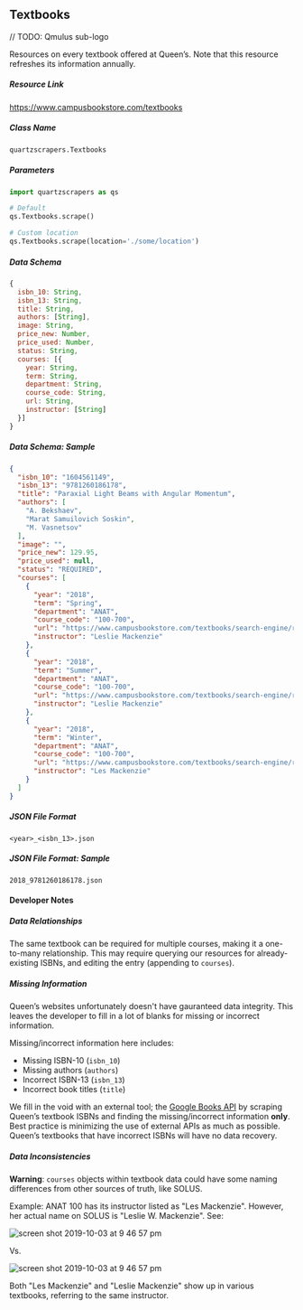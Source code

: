 ## Textbooks

// TODO: Qmulus sub-logo

Resources on every textbook offered at Queen’s. Note that this resource refreshes its information annually.

##### Resource Link
https://www.campusbookstore.com/textbooks

##### Class Name
```python
quartzscrapers.Textbooks
```

##### Parameters

```python
import quartzscrapers as qs

# Default
qs.Textbooks.scrape()

# Custom location
qs.Textbooks.scrape(location='./some/location')
```

##### Data Schema
```javascript
{
  isbn_10: String,
  isbn_13: String,
  title: String,
  authors: [String],
  image: String,
  price_new: Number,
  price_used: Number,
  status: String,
  courses: [{
    year: String,
    term: String,
    department: String,
    course_code: String,
    url: String,
    instructor: [String]
  }]
}
```

##### Data Schema: Sample
```json
{
  "isbn_10": "1604561149",
  "isbn_13": "9781260186178",
  "title": "Paraxial Light Beams with Angular Momentum",
  "authors": [
    "A. Bekshaev",
    "Marat Samuilovich Soskin",
    "M. Vasnetsov"
  ],
  "image": "",
  "price_new": 129.95,
  "price_used": null,
  "status": "REQUIRED",
  "courses": [
    {
      "year": "2018",
      "term": "Spring",
      "department": "ANAT",
      "course_code": "100-700",
      "url": "https://www.campusbookstore.com/textbooks/search-engine/results?Course=ANAT19417",
      "instructor": "Leslie Mackenzie"
    },
    {
      "year": "2018",
      "term": "Summer",
      "department": "ANAT",
      "course_code": "100-700",
      "url": "https://www.campusbookstore.com/textbooks/search-engine/results?Course=ANAT19417",
      "instructor": "Leslie Mackenzie"
    },
    {
      "year": "2018",
      "term": "Winter",
      "department": "ANAT",
      "course_code": "100-700",
      "url": "https://www.campusbookstore.com/textbooks/search-engine/results?Course=ANATB03525",
      "instructor": "Les Mackenzie"
    }
  ]
}
```

##### JSON File Format
`<year>_<isbn_13>.json`

##### JSON File Format: Sample
`2018_9781260186178.json`

#### Developer Notes

##### Data Relationships
The same textbook can be required for multiple courses, making it a one-to-many relationship. This may require querying our resources for already-existing ISBNs, and editing the entry (appending to `courses`).

##### Missing Information
Queen’s websites unfortunately doesn't have gauranteed data integrity. This leaves the developer to fill in a lot of blanks for missing or incorrect information.

Missing/incorrect information here includes:

- Missing ISBN-10 (`isbn_10`)
- Missing authors (`authors`)
- Incorrect ISBN-13 (`isbn_13`)
- Incorrect book titles (`title`)

We fill in the void with an external tool; the [Google Books API](https://developers.google.com/books/) by scraping Queen’s textbook ISBNs and finding the missing/incorrect information **only**. Best practice is minimizing the use of external APIs as much as possible. Queen’s textbooks that have incorrect ISBNs will have no data recovery.

##### Data Inconsistencies
**Warning**: `courses` objects within textbook data could have some naming differences from other sources of truth, like SOLUS.

Example: ANAT 100 has its instructor listed as "Les Mackenzie". However, her actual name on SOLUS is "Leslie W. Mackenzie". See:

![screen shot 2019-10-03 at 9 46 57 pm](https://user-images.githubusercontent.com/9813064/41086266-744b76be-6a07-11e8-8c63-7810fdea7c2f.png)

Vs.

![screen shot 2019-10-03 at 9 46 57 pm](https://user-images.githubusercontent.com/9813064/41086272-7b51839a-6a07-11e8-9433-b9cbb35e544b.png)

Both "Les Mackenzie" and "Leslie Mackenzie" show up in various textbooks, referring to the same instructor.
